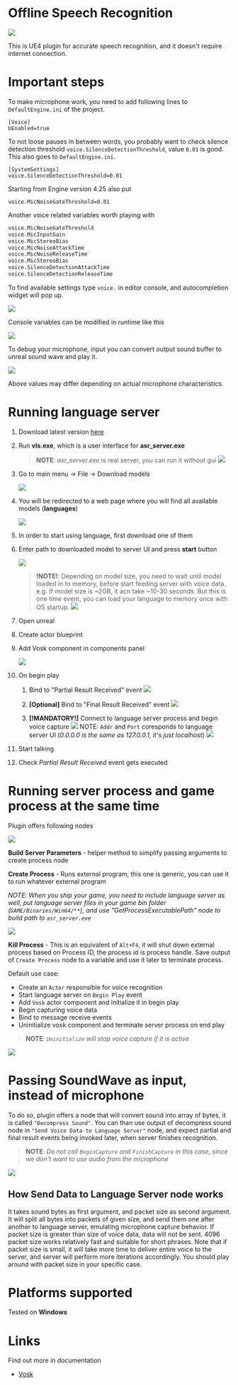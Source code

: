 # **Offline Speech Recognition**

![](resources/thumbnail.png)

This is UE4 plugin for accurate speech recognition, and it doesn't require internet connection.

# Important steps

To make microphone work, you need to add following lines to `DefaultEngine.ini` of the project.
```
[Voice]
bEnabled=true
```

To not loose pauses in between words, you probably want to check silence detection threshold `voice.SilenceDetectionThreshold`, value `0.01` is good.
This also goes to `DefaultEngine.ini`.

```
[SystemSettings]
voice.SilenceDetectionThreshold=0.01
```
Starting from Engine version 4.25 also put
```
voice.MicNoiseGateThreshold=0.01
```

Another voice related variables worth playing with
```bash
voice.MicNoiseGateThreshold
voice.MicInputGain
voice.MicStereoBias
voice.MicNoiseAttackTime
voice.MicNoiseReleaseTime
voice.MicStereoBias
voice.SilenceDetectionAttackTime
voice.SilenceDetectionReleaseTime
```

To find available settings type `voice.` in editor console, and autocompletion widget will pop up.

![](resources/voicesettings.png)

Console variables can be modified in runtime like this

![](resources/silencenode.png)

To debug your microphone, input you can convert output sound buffer to
unreal sound wave and play it.

![](resources/buffertosound.png)

Above values may differ depending on actual microphone characteristics.


# Running language server
1. Download latest version [here](https://github.com/IlgarLunin/vosk-language-server/releases)
2. Run **vls.exe**, which is a user interface for **asr_server.exe**
   > **NOTE**: *asr_server.exe* is real server, you can run it without gui
   ![](resources/cli.png)
3. Go to main menu -> File -> Download models
   
   ![](resources/vlsdownloadmodels.png)

4. You will be redirected to a web page where you will find all available models (**languages**)
   
   ![](resources/modelspage.png)

5. In order to start using language, first download one of them
6. Enter path to downloaded model to server UI and press **start** button
   
   ![](resources/vlsrun.png)

   > **!NOTE!**: Depending on model size, you need to wait until model loaded in to memory, before start feeding server with voice data. e.g. If model size is ~2GB, it acn take ~10-30 seconds. But this is one time event, you can load your language to memory once with OS startup.
   ![](resources/ram.png)

7. Open unreal
8. Create actor blueprint
9. Add Vosk component in components panel

    ![](resources/addcomponent.png)

10. On begin play
    1. Bind to "Partial Result Received" event
    ![](resources/partialresult.png)

    1. **[Optional]** Bind to "Final Result Received" event
    ![](resources/finalresult.png)

    1. **[!MANDATORY!]** Connect to language server process and begin voice capture
    ![](resources/initialize.png)
    NOTE: `Addr` and `Port` coresponds to language server UI (*0.0.0.0 is the same as 127.0.0.1, it's just localhost*)
    ![](resources/initnode.png)


11. Start talking
12. Check *Partial Result Received* event gets executed

# Running server process and game process at the same time

Plugin offers following nodes

![](resources/server_process.png)

**Build Server Parameters** - helper method to simplify passing arguments to create process node

**Create Process** - Runs external program, this one is generic, you can use it to run whatever external program

 *NOTE*: *When you ship your game, you need to include language server as well, put language server files in your game bin folder (`GAME/Binaries/Win64/**`), and use "GetProcessExecutablePath" node to build path to `asr_server.exe`*

![](resources/process_path.png)

**Kill Process** - This is an equivalent of `Alt+F4`, it will shut down external process based on Process ID, the process id is process handle. Save output of `Create Process` node to a variable and use it later to terminate process.

Default use case:

* Create an `Actor` responsible for voice recognition
* Start language server on `Begin Play` event
* Add `Vosk` actor component and initialize it in begin play
* Begin capturing voice data
* Bind to message receive events
* Uninitialize vosk component and terminate server process on end play

> **NOTE**: *`Uninitialize` will stop voice capture if it is active*

![](resources/default_use_case.png)

# Passing SoundWave as input, instead of microphone

To do so, plugin offers a node that will convert sound into array of bytes, it is called `"Decompress Sound"`. You can than use output of decompress sound node in `"Send Voice Data to Language Server"` node, and expect partial and final result events being invoked later, when server finishes recognition.


> **NOTE**: *Do not call `BeginCapture` and `FinishCapture` in this case, since we don't want to use audio from the microphone*


![](resources/pass_sound_wave.png)

## How **Send Data to Language Server** node works
It takes sound bytes as first argument, and packet size as second argument. It will split all bytes into packets of given size, and send them one after another to language server, emulating microphone capture behavior. If packet size is greater than size of voice data, data will not be sent. 4096 packet size works relatively fast and suitable for short phrases. Note that if packet size is small, it will take more time to deliver entire voice to the server, and server will perform more iterations accordingly. You should play around with packet size in your specific case.


# Platforms supported

Tested on **Windows**



# Links

Find out more in documentation

* [Vosk](https://alphacephei.com/vosk/)
